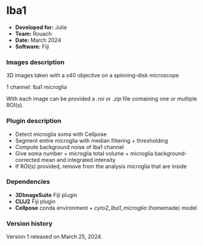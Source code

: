 # Iba1 

* **Developed for:** Julie
* **Team:** Rouach
* **Date:** March 2024
* **Software:** Fiji

### Images description

3D images taken with a x40 objective on  a spinning-disk microscope

1 channel: Iba1 microglia

With each image can be provided a *.roi* or *.zip* file containing one or multiple ROI(s).

### Plugin description

* Detect microglia soma with Cellpose
* Segment entire microglia with median filtering + thresholding
* Compute background noise of Iba1 channel
* Give soma number + microglia total volume + microglia background-corrected mean and integrated intensity
* If ROI(s) provided, remove from the analysis microglia that are inside

### Dependencies

* **3DImageSuite** Fiji plugin
* **CLIJ2** Fiji plugin
* **Cellpose** conda environment + *cyto2_Iba1_microglia* (homemade) model

### Version history

Version 1 released on March 25, 2024.
